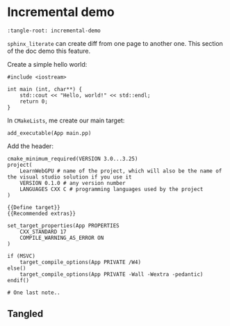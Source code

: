 Incremental demo
================

```{lit-setup}
:tangle-root: incremental-demo
```

`sphinx_literate` can create diff from one page to another one. This section of the doc demo this feature.

Create a simple hello world:

```{lit} file: main.cpp
#include <iostream>

int main (int, char**) {
    std::cout << "Hello, world!" << std::endl;
    return 0;
}
```

In `CMakeLists`, me create our main target:

```{lit} Define target
add_executable(App main.pp)
```

Add the header:

```{lit} file: CMakeLists.txt
cmake_minimum_required(VERSION 3.0...3.25)
project(
	LearnWebGPU # name of the project, which will also be the name of the visual studio solution if you use it
	VERSION 0.1.0 # any version number
	LANGUAGES CXX C # programming languages used by the project
)

{{Define target}}
{{Recommended extras}}
```

```{lit} Recommended extras
set_target_properties(App PROPERTIES
	CXX_STANDARD 17
	COMPILE_WARNING_AS_ERROR ON
)
```

```{lit} Recommended extras (append)
if (MSVC)
	target_compile_options(App PRIVATE /W4)
else()
	target_compile_options(App PRIVATE -Wall -Wextra -pedantic)
endif()
```

```{lit} Recommended extras (append)
# One last note..
```

Tangled
-------

```{tangle} CMake, file: CMakeLists.txt
```
